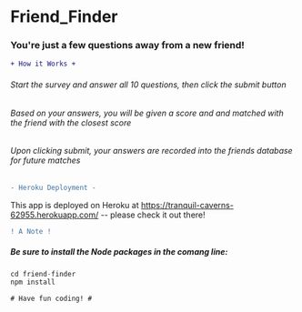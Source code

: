 # Friend_Finder

### You're just a few questions away from a new friend! 

```diff
+ How it Works +
```
###### Start the survey and answer all 10 questions, then click the submit button
###### Based on your answers, you will be given a score and and matched with the friend with the closest score
###### Upon clicking submit, your answers are recorded into the friends database for future matches 

```diff
- Heroku Deployment -
```
This app is deployed on Heroku at https://tranquil-caverns-62955.herokuapp.com/ -- please check it out there!

```diff
! A Note !
```
##### Be sure to install the Node packages in the comang line:

```js
cd friend-finder
npm install
```

```diff
# Have fun coding! #
```